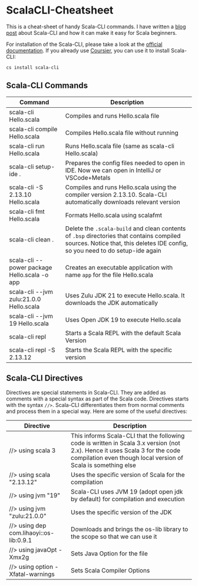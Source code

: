 # ScalaCLI-Cheatsheet
This is a cheat-sheet of handy Scala-CLI commands. I have written a [blog post](https://yadukrishnan.live/scala-made-simple-for-beginners-a-gentle-introduction-to-kickstarting-your-scala-learning) about Scala-CLI and how it can make it easy for Scala beginners. 

For installation of the Scala-CLI, please take a look at the [official documentation](https://scala-cli.virtuslab.org/install). If you already use [Coursier](https://github.com/yadavan88/coursier-cheatsheets), you can use it to install Scala-CLI:
```
cs install scala-cli
```

## Scala-CLI Commands
| Command | Description |
| -- | --|
| scala-cli Hello.scala | Compiles and runs Hello.scala file |
| scala-cli compile Hello.scala | Compiles Hello.scala file without running |
| scala-cli run Hello.scala | Runs Hello.scala file (same as scala-cli Hello.scala) |
| scala-cli setup-ide . | Prepares the config files needed to open in IDE. Now we can open in IntelliJ or VSCode+Metals |
| scala-cli -S 2.13.10 Hello.scala | Compiles and runs Hello.scala using the compiler version 2.13.10. Scala-CLI automatically downloads relevant version |
| scala-cli fmt Hello.scala | Formats Hello.scala using scalafmt | 
| scala-cli clean . | Delete the `.scala-build` and clean contents of `.bsp` directories that contains compiled sources. Notice that, this deletes IDE config, so you need to do setup-ide again |
| scala-cli --power package Hello.scala -o app | Creates an executable application with name `app` for the file Hello.scala |
| scala-cli --jvm zulu:21.0.0 Hello.scala | Uses Zulu JDK 21 to execute Hello.scala. It downloads the JDK automatically |
| scala-cli --jvm 19 Hello.scala | Uses Open JDK 19 to execute Hello.scala |
| scala-cli repl | Starts a Scala REPL with the default Scala Version |
| scala-cli repl -S 2.13.12 | Starts the Scala REPL with the specific version |

## Scala-CLI Directives
Directives are special statements in Scala-CLI. They are added as comments with a special syntax as part of the Scala code. 
Directives starts with the syntax `//>`. Scala-CLI differentiates them from normal comments and process them in a special way. 
Here are some of the useful directives:

| Directive | Description |
| -- | --|
| //> using scala 3 | This informs Scala-CLI that the following code is written in Scala 3.x version (not 2.x). Hence it uses Scala 3 for the code compilation even though local version of Scala is something else|
| //> using scala "2.13.12" | Uses the specific version of Scala for the compilation |
| //> using jvm "19" | Scala-CLI uses JVM 19 (adopt open jdk by default) for compilation and execution |
| //> using jvm "zulu:21.0.0" | Uses the specific version of the JDK |
| //> using dep com.lihaoyi::os-lib:0.9.1 | Downloads and brings the os-lib library to the scope so that we can use it
| //> using javaOpt -Xmx2g | Sets Java Option for the file |
| //> using option -Xfatal-warnings | Sets Scala Compiler Options |
